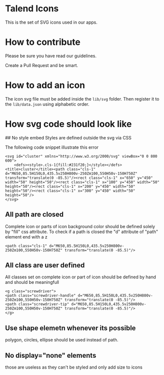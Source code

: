 # Talend Icons

This is the set of SVG icons used in our apps.

# How to contribute

Please be sure you have read our guidelines.

Create a Pull Request and be smart.

# How to add an icon

The icon svg file must be added inside the `lib/svg` folder.
Then register it to the `lib/data.json` using alphabetic order.

# How svg code should look like
## No style embed
Styles are defined outside the svg via CSS

The following code snippet illustrate this error
```
<svg id="cluster" xmlns="http://www.w3.org/2000/svg" viewBox="0 0 800 600">
	<defs><style>.cls-1{fill:#231f20;}</style></defs><title>cluster</title><path class="cls-1" d="M650,85.5H150L0,435.5v250H800v-250Zm100,550H50v-150H750Z" transform="translate(0 -85.5)"/><rect class="cls-1" x="650" y="450" width="50" height="50"/><rect class="cls-1" x="100" y="450" width="50" height="50"/><rect class="cls-1" x="200" y="450" width="50" height="50"/><rect class="cls-1" x="300" y="450" width="50" height="50"/>
</svg>
```

## All path are closed
Complete icon or parts of icon background color should be defined solely by "fill" css attribute.
To check if a path is closed the "d" attribute of "path" element end with a z
```
<path class="cls-1" d="M650,85.5H150L0,435.5v250H800v-250Zm100,550H50v-150H750Z" transform="translate(0 -85.5)"/>
```

## All class are user defined
All classes set on complete icon or part of icon should be defined by hand and should be meaningfull
```
<g class="screwdriver">
<path class="screwdriver-handle" d="M650,85.5H150L0,435.5v250H800v-250Zm100,550H50v-150H750Z" transform="translate(0 -85.5)"/>
<path class="screwdriver-tip" d="M650,85.5H150L0,435.5v250H800v-250Zm100,550H50v-150H750Z" transform="translate(0 -85.5)"/>
</g>
```
## Use shape elemetn whenever its possible
polygon, circles, ellipse should be used instead of path.

## No display="none" elements
those are useless as they can't be styled and only add size to icons
